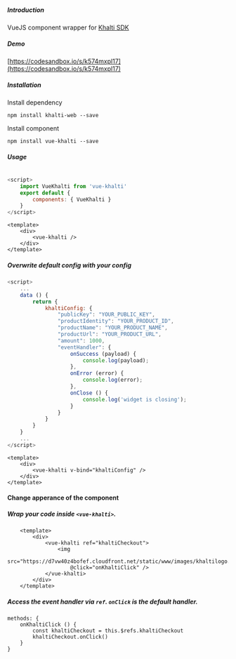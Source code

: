 ##### Introduction
VueJS component wrapper for [Khalti SDK](https://github.com/khalti/khalti-sdk-web)

##### Demo
[https://codesandbox.io/s/k574mxpl17](https://codesandbox.io/s/k574mxpl17)

##### Installation
Install dependency

`npm install khalti-web --save`

Install component

`npm install vue-khalti --save`

##### Usage

```javascript

<script>
	import VueKhalti from 'vue-khalti'
	export default {
		components: { VueKhalti }
	}
</script>
```
```
<template>
	<div>
		<vue-khalti />
	</div>
</template>
```
##### Overwrite default config with your config

```javascript
<script>
	...
	data () {
		return {
			khaltiConfig: {
				"publicKey": "YOUR_PUBLIC_KEY",
			    "productIdentity": "YOUR_PRODUCT_ID",
			    "productName": "YOUR_PRODUCT_NAME",
			    "productUrl": "YOUR_PRODUCT_URL",
			    "amount": 1000,
			    "eventHandler": {
			        onSuccess (payload) {
			            console.log(payload);
			        },
			        onError (error) {
			            console.log(error);
			        },
			        onClose () {
			            console.log('widget is closing');
			        }
			    }
			}
		}
	}
	...
</script>
```
```
<template>
	<div>
		<vue-khalti v-bind="khaltiConfig" />
	</div>
</template>
```

#### Change apperance of the component
##### Wrap your code inside `<vue-khalti>`.
```
	<template>
		<div>
			<vue-khalti ref="khaltiCheckout">
				<img
					src="https://d7vw40z4bofef.cloudfront.net/static/www/images/khaltilogo.png"
					@click="onKhaltiClick" />			
			</vue-khalti>
		</div>
	</template>
```
##### Access the event handler via `ref`. `onClick` is the default handler. 

```
methods: {
	onKhaltiClick () {
		const khaltiCheckout = this.$refs.khaltiCheckout
		khaltiCheckout.onClick()
	}
}
```




